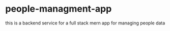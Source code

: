# people-managment-app 
this is a backend service for a full stack mern app for managing people data
